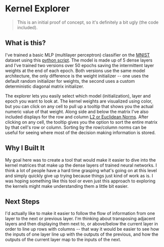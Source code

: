 # Kernel Explorer

> This is an initial proof of concept, so it's definitely a bit ugly (the code included). 

## What is this?

I've trained a basic MLP (multilayer perceptron) classifier on the [MNIST](https://en.wikipedia.org/wiki/MNIST_database) dataset using this [python script](./train.py). The model is made up of 5 dense layers and I've trained two versions over 50 epochs saving the intermittent layer weights at the end of each epoch. Both versions use the same model architecture, the only difference is the weight initializer -- one uses the default random initializer for weights, the second uses a custom deterministic diagonal matrix initializer. 

The explorer lets you easily select which model (initialization), layer and epoch you want to look at. The kernel weights are visualized using color, but you can click on any cell to pull up a tooltip that shows you the actual numeric value of that weight. Along side and below the matrix I've also included displays for the row and column [L2 or Euclidean Norms](https://en.wikipedia.org/wiki/Norm_(mathematics)). After clicking on any cell, the tooltip gives you the option to sort the entire matrix by that cell's row or column. Sorting by the row/column norms can be useful for seeing where most of the decision making information is stored.


## Why I Built It

My goal here was to create a tool that would make it easier to dive into the kernel matrices that make up the dense layers of trained neural networks. I think a lot of people have a hard time grasping what's going on at this level and simply quickly give up trying because things just kind of work as is. I was hoping something like this tool or even just this approach to exploring the kernels might make understanding them a little bit easier. 

## Next Steps

I'd actually like to make it easier to follow the flow of information from one layer to the next or previous layer. I'm thinking about transposing adjacent layers and then displaying them next to, or above/below the current layer in order to line up rows with columns -- that way it would be easier to see how the inputs of one layer line up with the outputs of the previous, and how the outputs of the current layer map to the inputs of the next. 


